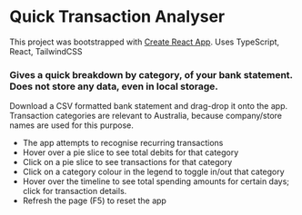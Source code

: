 # Quick Transaction Analyser

This project was bootstrapped with [Create React App](https://github.com/facebook/create-react-app).
Uses TypeScript, React, TailwindCSS

### Gives a quick breakdown by category, of your bank statement. Does not store any data, even in local storage.

Download a CSV formatted bank statement and drag-drop it onto the app. Transaction categories are relevant to Australia,
because company/store names are used for this purpose.

- The app attempts to recognise recurring transactions
- Hover over a pie slice to see total debits for that category
- Click on a pie slice to see transactions for that category
- Click on a category colour in the legend to toggle in/out that category
- Hover over the timeline to see total spending amounts for certain days; click for transaction details.
- Refresh the page (F5) to reset the app

